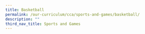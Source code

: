 ```yaml
---
title: Basketball
permalink: /our-curriculum/cca/sports-and-games/basketball/
description: ""
third_nav_title: Sports and Games
---
```

